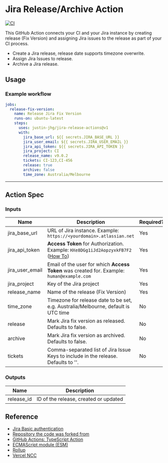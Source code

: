 # Jira Release/Archive Action

[![CI](https://github.com/Justin-JHG/jira-release-actions/actions/workflows/ci.yml/badge.svg?branch=main)](https://github.com/Justin-JHG/jira-release-actions/actions/workflows/ci.yml)

This GitHub Action connects your CI and your Jira instance by creating release (Fix Version) and assigning Jira issues to the release as part of your CI process.

- Create a Jira release, release date supports timezone overwrite.
- Assign Jira Issues to release.
- Archive a Jira release.

## Usage

### Example workflow

```yaml
jobs:
  release-fix-version:
    name: Release Jira Fix Version
    runs-on: ubuntu-latest
    steps:
      uses: justin-jhg/jira-release-actions@v1
      with:
        jira_base_url: ${{ secrets.JIRA_BASE_URL }}
        jira_user_email: ${{ secrets.JIRA_USER_EMAIL }}
        jira_api_token: ${{ secrets.JIRA_API_TOKEN }}
        jira_project: CI
        release_name: v9.0.2
        tickets: CI-123,CI-456
        release: true
        archive: false
        time_zone: Australia/Melbourne
```

---

## Action Spec

### Inputs

| Name            | Description                                                                                                                                          | Required? | Type    |
| --------------- | ---------------------------------------------------------------------------------------------------------------------------------------------------- | --------- | ------- |
| jira_base_url   | URL of Jira instance. Example: `https://<yourdomain>.atlassian.net`                                                                                  | Yes       | String  |
| jira_api_token  | **Access Token** for Authorization. Example: `HXe8DGg1iJd2AopzyxkFB7F2` ([How To](https://confluence.atlassian.com/cloud/api-tokens-938839638.html)) | Yes       | String  |
| jira_user_email | Email of the user for which **Access Token** was created for. Example: `human@example.com`                                                           | Yes       | String  |
| jira_project    | Key of the Jira project                                                                                                                              | Yes       | String  |
| release_name    | Name of the release (Fix Version)                                                                                                                    | Yes       | String  |
| time_zone       | Timezone for release date to be set, e.g. Australia/Melbourne, default is UTC time                                                                   | No        | String  |
| release         | Mark Jira fix version as released. Defaults to false.                                                                                                | No        | Boolean |
| archive         | Mark Jira fix version as archived. Defaults to false.                                                                                                | No        | Boolean |
| tickets         | Comma-separated list of Jira Issue Keys to include in the release. Defaults to ''.                                                                   | No        | String  |

### Outputs

| Name       | Description                           |
| ---------- | ------------------------------------- |
| release_id | ID of the release, created or updated |

## Reference

- [Jira Basic authentication](https://developer.atlassian.com/server/jira/platform/basic-authentication/)
- [Repository the code was forked from](https://github.com/StalemateInc/jira-release-action)
- [GitHub Actions: TypeScript Action](https://github.com/actions/typescript-action)
- [ECMAScript module (ESM)](https://nodejs.org/api/esm.html)
- [Rollup](https://rollupjs.org)
- [Vercel NCC](https://github.com/vercel/ncc)
